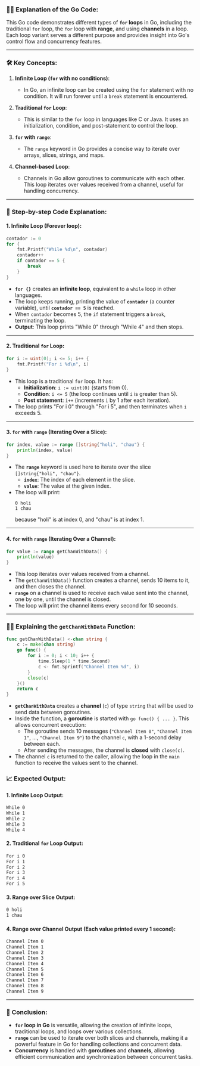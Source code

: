 ### 🧑‍🏫 **Explanation of the Go Code:**

This Go code demonstrates different types of **`for` loops** in Go, including the traditional `for` loop, the `for` loop with **range**, and using **channels** in a loop. Each loop variant serves a different purpose and provides insight into Go's control flow and concurrency features.

---

### 🛠 **Key Concepts:**

1. **Infinite Loop (`for` with no conditions)**:
    - In Go, an infinite loop can be created using the `for` statement with no condition. It will run forever until a `break` statement is encountered.

2. **Traditional `for` Loop**:
    - This is similar to the `for` loop in languages like C or Java. It uses an initialization, condition, and post-statement to control the loop.

3. **`for` with `range`**:
    - The `range` keyword in Go provides a concise way to iterate over arrays, slices, strings, and maps.

4. **Channel-based Loop**:
    - Channels in Go allow goroutines to communicate with each other. This loop iterates over values received from a channel, useful for handling concurrency.

---

### 🧐 **Step-by-step Code Explanation:**

#### 1. **Infinite Loop (Forever loop)**:
```go
contador := 0
for {
    fmt.Printf("While %d\n", contador)
    contador++
    if contador == 5 {
        break
    }
}
```

- **`for {}`** creates an **infinite loop**, equivalent to a `while` loop in other languages.
- The loop keeps running, printing the value of **`contador`** (a counter variable), until **`contador == 5`** is reached.
- When `contador` becomes 5, the `if` statement triggers a `break`, terminating the loop.
- **Output**: This loop prints "While 0" through "While 4" and then stops.

---

#### 2. **Traditional `for` Loop**:
```go
for i := uint(0); i <= 5; i++ {
    fmt.Printf("For i %d\n", i)
}
```

- This loop is a traditional `for` loop. It has:
    - **Initialization**: `i := uint(0)` (starts from 0).
    - **Condition**: `i <= 5` (the loop continues until `i` is greater than 5).
    - **Post statement**: `i++` (increments `i` by 1 after each iteration).
- The loop prints "For i 0" through "For i 5", and then terminates when `i` exceeds 5.

---

#### 3. **`for` with `range` (Iterating Over a Slice)**:
```go
for index, value := range []string{"holi", "chau"} {
    println(index, value)
}
```

- The **`range`** keyword is used here to iterate over the slice `[]string{"holi", "chau"}`.
    - **`index`**: The index of each element in the slice.
    - **`value`**: The value at the given index.
- The loop will print:
    ```
    0 holi
    1 chau
    ```
    because "holi" is at index 0, and "chau" is at index 1.

---

#### 4. **`for` with `range` (Iterating Over a Channel)**:
```go
for value := range getChanWithData() {
    println(value)
}
```

- This loop iterates over values received from a channel.
- The `getChanWithData()` function creates a channel, sends 10 items to it, and then closes the channel.
- **`range`** on a channel is used to receive each value sent into the channel, one by one, until the channel is closed.
- The loop will print the channel items every second for 10 seconds.
  
---

### 🧑‍🏫 **Explaining the `getChanWithData` Function:**

```go
func getChanWithData() <-chan string {
    c := make(chan string)
    go func() {
        for i := 0; i < 10; i++ {
            time.Sleep(1 * time.Second)
            c <- fmt.Sprintf("Channel Item %d", i)
        }
        close(c)
    }()
    return c
}
```

- **`getChanWithData`** creates a **channel** (`c`) of type `string` that will be used to send data between goroutines.
- Inside the function, a **goroutine** is started with `go func() { ... }`. This allows concurrent execution:
  - The goroutine sends 10 messages (`"Channel Item 0"`, `"Channel Item 1"`, ..., `"Channel Item 9"`) to the channel `c`, with a 1-second delay between each.
  - After sending the messages, the channel is **closed** with `close(c)`.
- The channel `c` is returned to the caller, allowing the loop in the `main` function to receive the values sent to the channel.
  
### 📈 **Expected Output**:

#### 1. **Infinite Loop Output**:
```bash
While 0
While 1
While 2
While 3
While 4
```

#### 2. **Traditional `for` Loop Output**:
```bash
For i 0
For i 1
For i 2
For i 3
For i 4
For i 5
```

#### 3. **Range over Slice Output**:
```bash
0 holi
1 chau
```

#### 4. **Range over Channel Output** (Each value printed every 1 second):
```bash
Channel Item 0
Channel Item 1
Channel Item 2
Channel Item 3
Channel Item 4
Channel Item 5
Channel Item 6
Channel Item 7
Channel Item 8
Channel Item 9
```

---

### 📝 **Conclusion:**

- **`for` loop in Go** is versatile, allowing the creation of infinite loops, traditional loops, and loops over various collections.
- **`range`** can be used to iterate over both slices and channels, making it a powerful feature in Go for handling collections and concurrent data.
- **Concurrency** is handled with **goroutines** and **channels**, allowing efficient communication and synchronization between concurrent tasks.

